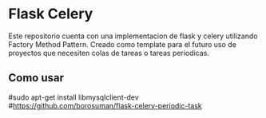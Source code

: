 # Flask Celery

Este repositorio cuenta con una implementacion de flask y celery utilizando Factory Method Pattern. Creado como template para el futuro uso de proyectos que necesiten colas de tareas o tareas periodicas. 


## Como usar



#sudo apt-get install libmysqlclient-dev
#https://github.com/borosuman/flask-celery-periodic-task